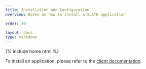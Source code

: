 ```yaml
---
title: Installation and Configuration
overview: Notes on how to install a SLATE application

order: 40

layout: docs
type: markdown
---
```

{% include home.html %}

To install an application, please refer to the [client documentation](http://slateci.io/docs/client-quickstart/).

